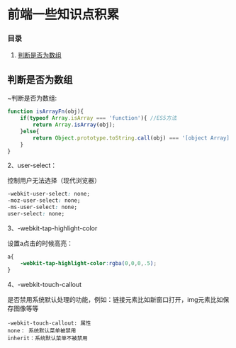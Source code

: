 # 前端一些知识点积累
### 目录
1. [判断是否为数组](#isarray)
## 判断是否为数组
~判断是否为数组:
```javascript
function isArrayFn(obj){
    if(typeof Array.isArray === 'function'){ //ES5方法
        return Array.isArray(obj);
    }else{
        return Object.prototype.toString.call(obj) === '[object Array]';
    }
}
```
2、user-select：

控制用户无法选择（现代浏览器）
```css
-webkit-user-select: none;
-moz-user-select: none;
-ms-user-select: none;
user-select: none;
```
3、-webkit-tap-highlight-color

设置a点击的时候高亮：
```css
a{
    -webkit-tap-highlight-color:rgba(0,0,0,.5);
}
```
4、-webkit-touch-callout

是否禁用系统默认处理的功能，例如：链接元素比如新窗口打开，img元素比如保存图像等等
```
-webkit-touch-callout: 属性
none： 系统默认菜单被禁用
inherit：系统默认菜单不被禁用
```
